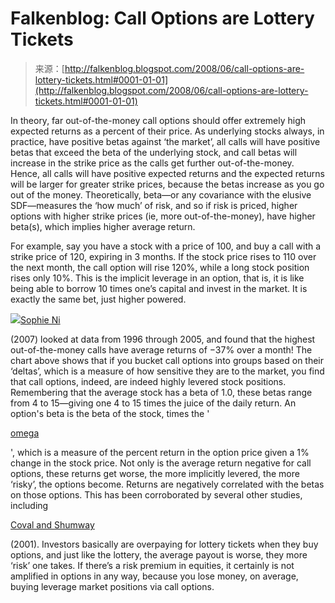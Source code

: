 <!--yml
category: 未分类
date: 2024-05-12 23:13:41
-->

# Falkenblog: Call Options are Lottery Tickets

> 来源：[http://falkenblog.blogspot.com/2008/06/call-options-are-lottery-tickets.html#0001-01-01](http://falkenblog.blogspot.com/2008/06/call-options-are-lottery-tickets.html#0001-01-01)

In theory, far out-of-the-money call options should offer extremely high expected returns as a percent of their price. As underlying stocks always, in practice, have positive betas against ‘the market’, all calls will have positive betas that exceed the beta of the underlying stock, and call betas will increase in the strike price as the calls get further out-of-the-money. Hence, all calls will have positive expected returns and the expected returns will be larger for greater strike prices, because the betas increase as you go out of the money. Theoretically, beta—or any covariance with the elusive SDF—measures the ‘how much’ of risk, and so if risk is priced, higher options with higher strike prices (ie, more out-of-the-money), have higher beta(s), which implies higher average return.

For example, say you have a stock with a price of 100, and buy a call with a strike price of 120, expiring in 3 months. If the stock price rises to 110 over the next month, the call option will rise 120%, while a long stock position rises only 10%. This is the implicit leverage in an option, that is, it is like being able to borrow 10 times one’s capital and invest in the market. It is exactly the same bet, just higher powered.

[![](img/f6f83e14380dc3937aa775de567dbde0.png)](https://blogger.googleusercontent.com/img/b/R29vZ2xl/AVvXsEhd3lXSYrPWJHlht_LSOaZvfg0gJJhhat7gumh8pH3Lmsyo4oNjxjrojAWAoBSJsqfQ_aRMYFYlyilcIfjTzpdqxl4pYxYVcPlZ4EZC4qnGeTAUYUL7SIAavfanUg4VUkNHL_McZQ/s1600-h/call2.png)[Sophie Ni](http://papers.ssrn.com/sol3/papers.cfm?abstract_id=959024)

(2007) looked at data from 1996 through 2005, and found that the highest out-of-the-money calls have average returns of −37% over a month! The chart above shows that if you bucket call options into groups based on their ‘deltas’, which is a measure of how sensitive they are to the market, you find that call options, indeed, are indeed highly levered stock positions. Remembering that the average stock has a beta of 1.0, these betas range from 4 to 15—giving one 4 to 15 times the juice of the daily return. An option's beta is the beta of the stock, times the '

[omega](http://www.investopedia.com/terms/o/omega.asp)

', which is a measure of the percent return in the option price given a 1% change in the stock price. Not only is the average return negative for call options, these returns get worse, the more implicitly levered, the more ‘risky’, the options become. Returns are negatively correlated with the betas on those options. This has been corroborated by several other studies, including

[Coval and Shumway](http://www-personal.umich.edu/~shumway/papers.dir/optret.html)

(2001). Investors basically are overpaying for lottery tickets when they buy options, and just like the lottery, the average payout is worse, they more ‘risk’ one takes. If there’s a risk premium in equities, it certainly is not amplified in options in any way, because you lose money, on average, buying leverage market positions via call options.